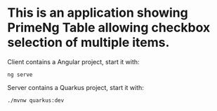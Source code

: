 # This is an application showing PrimeNg Table allowing checkbox selection of multiple items.

Client contains a Angular project, start it with:
```shell script
ng serve
```

Server contains a Quarkus project, start it with:
```shell script
./mvnw quarkus:dev
```
